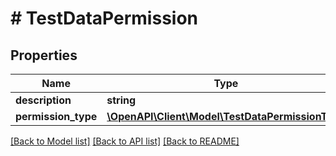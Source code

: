 # # TestDataPermission

## Properties

Name | Type | Description | Notes
------------ | ------------- | ------------- | -------------
**description** | **string** |  | [optional]
**permission_type** | [**\OpenAPI\Client\Model\TestDataPermissionType**](TestDataPermissionType.md) |  | [optional]

[[Back to Model list]](../../README.md#models) [[Back to API list]](../../README.md#endpoints) [[Back to README]](../../README.md)
